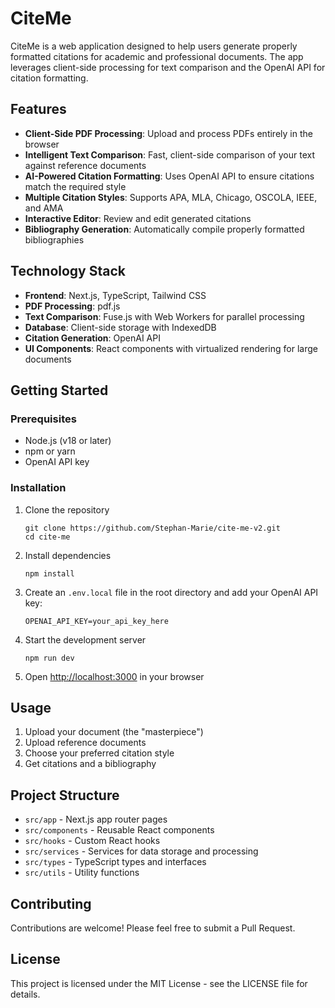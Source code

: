 # CiteMe

CiteMe is a web application designed to help users generate properly formatted citations for academic and professional documents. The app leverages client-side processing for text comparison and the OpenAI API for citation formatting.

## Features

- **Client-Side PDF Processing**: Upload and process PDFs entirely in the browser
- **Intelligent Text Comparison**: Fast, client-side comparison of your text against reference documents
- **AI-Powered Citation Formatting**: Uses OpenAI API to ensure citations match the required style
- **Multiple Citation Styles**: Supports APA, MLA, Chicago, OSCOLA, IEEE, and AMA
- **Interactive Editor**: Review and edit generated citations
- **Bibliography Generation**: Automatically compile properly formatted bibliographies

## Technology Stack

- **Frontend**: Next.js, TypeScript, Tailwind CSS
- **PDF Processing**: pdf.js
- **Text Comparison**: Fuse.js with Web Workers for parallel processing
- **Database**: Client-side storage with IndexedDB
- **Citation Generation**: OpenAI API
- **UI Components**: React components with virtualized rendering for large documents

## Getting Started

### Prerequisites

- Node.js (v18 or later)
- npm or yarn
- OpenAI API key

### Installation

1. Clone the repository
   ```
   git clone https://github.com/Stephan-Marie/cite-me-v2.git
   cd cite-me
   ```

2. Install dependencies
   ```
   npm install
   ```

3. Create an `.env.local` file in the root directory and add your OpenAI API key:
   ```
   OPENAI_API_KEY=your_api_key_here
   ```

4. Start the development server
   ```
   npm run dev
   ```

5. Open [http://localhost:3000](http://localhost:3000) in your browser

## Usage

1. Upload your document (the "masterpiece")
2. Upload reference documents
3. Choose your preferred citation style
4. Get citations and a bibliography

## Project Structure

- `src/app` - Next.js app router pages
- `src/components` - Reusable React components
- `src/hooks` - Custom React hooks
- `src/services` - Services for data storage and processing
- `src/types` - TypeScript types and interfaces
- `src/utils` - Utility functions

## Contributing

Contributions are welcome! Please feel free to submit a Pull Request.

## License

This project is licensed under the MIT License - see the LICENSE file for details.
